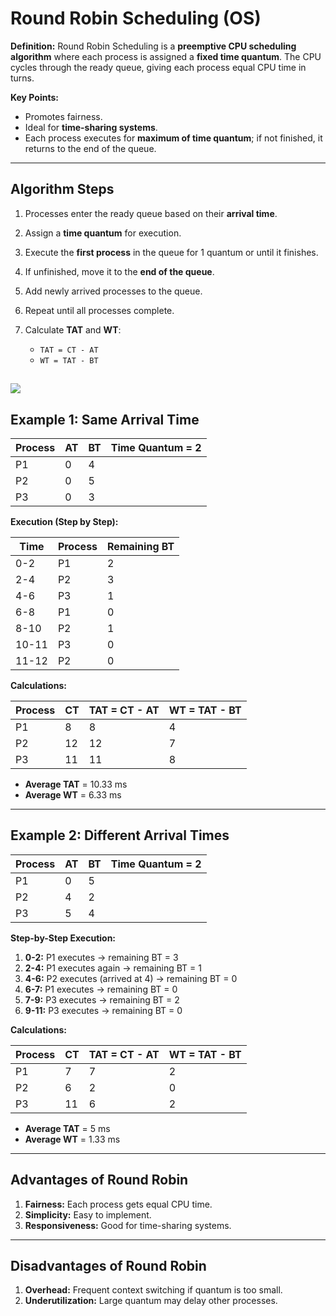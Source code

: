 # **Round Robin Scheduling (OS)**

**Definition:**
Round Robin Scheduling is a **preemptive CPU scheduling algorithm** where each process is assigned a **fixed time quantum**. The CPU cycles through the ready queue, giving each process equal CPU time in turns.

**Key Points:**

* Promotes fairness.
* Ideal for **time-sharing systems**.
* Each process executes for **maximum of time quantum**; if not finished, it returns to the end of the queue.

---

## **Algorithm Steps**

1. Processes enter the ready queue based on their **arrival time**.
2. Assign a **time quantum** for execution.
3. Execute the **first process** in the queue for 1 quantum or until it finishes.
4. If unfinished, move it to the **end of the queue**.
5. Add newly arrived processes to the queue.
6. Repeat until all processes complete.
7. Calculate **TAT** and **WT**:

   * `TAT = CT - AT`
   * `WT = TAT - BT`

![](https://media.geeksforgeeks.org/wp-content/uploads/20250104145952395533/round_robinn-1024.webp)
---

## **Example 1: Same Arrival Time**

| Process | AT | BT | Time Quantum = 2 |
| ------- | -- | -- | ---------------- |
| P1      | 0  | 4  |                  |
| P2      | 0  | 5  |                  |
| P3      | 0  | 3  |                  |

**Execution (Step by Step):**

| Time  | Process | Remaining BT |
| ----- | ------- | ------------ |
| 0-2   | P1      | 2            |
| 2-4   | P2      | 3            |
| 4-6   | P3      | 1            |
| 6-8   | P1      | 0            |
| 8-10  | P2      | 1            |
| 10-11 | P3      | 0            |
| 11-12 | P2      | 0            |

**Calculations:**

| Process | CT | TAT = CT - AT | WT = TAT - BT |
| ------- | -- | ------------- | ------------- |
| P1      | 8  | 8             | 4             |
| P2      | 12 | 12            | 7             |
| P3      | 11 | 11            | 8             |

* **Average TAT** = 10.33 ms
* **Average WT** = 6.33 ms

---

## **Example 2: Different Arrival Times**

| Process | AT | BT | Time Quantum = 2 |
| ------- | -- | -- | ---------------- |
| P1      | 0  | 5  |                  |
| P2      | 4  | 2  |                  |
| P3      | 5  | 4  |                  |

**Step-by-Step Execution:**

1. **0-2:** P1 executes → remaining BT = 3
2. **2-4:** P1 executes again → remaining BT = 1
3. **4-6:** P2 executes (arrived at 4) → remaining BT = 0
4. **6-7:** P1 executes → remaining BT = 0
5. **7-9:** P3 executes → remaining BT = 2
6. **9-11:** P3 executes → remaining BT = 0

**Calculations:**

| Process | CT | TAT = CT - AT | WT = TAT - BT |
| ------- | -- | ------------- | ------------- |
| P1      | 7  | 7             | 2             |
| P2      | 6  | 2             | 0             |
| P3      | 11 | 6             | 2             |

* **Average TAT** = 5 ms
* **Average WT** = 1.33 ms

---

## **Advantages of Round Robin**

1. **Fairness:** Each process gets equal CPU time.
2. **Simplicity:** Easy to implement.
3. **Responsiveness:** Good for time-sharing systems.

---

## **Disadvantages of Round Robin**

1. **Overhead:** Frequent context switching if quantum is too small.
2. **Underutilization:** Large quantum may delay other processes.
